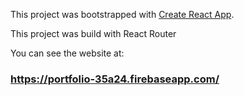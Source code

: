 

This project was bootstrapped with [Create React App](https://create-react-app.dev/).

This project was build with React Router 

You can see the website at: 
### https://portfolio-35a24.firebaseapp.com/
